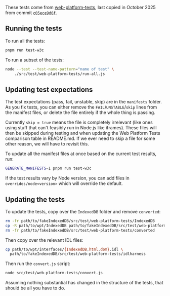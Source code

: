 These tests come from [web-platform-tests](https://github.com/w3c/web-platform-tests/tree/master/IndexedDB), last copied in October 2025 from commit [`c05ece9d6f`](https://github.com/web-platform-tests/wpt/commit/c05ece9d6f).

## Running the tests

To run all the tests:

```sh
pnpm run test-w3c
```

To run a subset of the tests:

```sh
node --test --test-name-pattern="name of test" \
    ./src/test/web-platform-tests/run-all.js
```

## Updating test expectations

The test expectations (pass, fail, unstable, skip) are in the `manifests` folder. As you fix tests, you can either remove the `FAIL`/`UNSTABLE`/`skip` lines from the manifest files, or delete the file entirely if the whole thing is passing.

Currently `skip = true` means the file is completely irrelevant (like ones using stuff that can't feasibly run in Node.js like iframes). These files will then be skipped during testing and when updating the Web Platform Tests comparison table in README.md. If we ever need to skip a file for some other reason, we will have to revisit this.

To update all the manifest files at once based on the current test results, run:

```sh
GENERATE_MANIFESTS=1 pnpm run test-w3c
```

If the test results vary by Node version, you can add files in `overrides/node<version>` which will override the default.

## Updating the tests

To update the tests, copy over the `IndexedDB` folder and remove `converted`:

```sh
rm -fr path/to/fakeIndexedDB/src/test/web-platform-tests/IndexedDB
cp -R path/to/wpt/IndexedDB path/to/fakeIndexedDB/src/test/web-platform-tests/IndexedDB
rm -fr path/to/fakeIndexedDB/src/test/web-platform-tests/converted
```

Then copy over the relevant IDL files:

```sh
cp path/to/wpt/interfaces/{IndexedDB,html,dom}.idl \
  path/to/fakeIndexedDB/src/test/web-platform-tests/idlharness
```

Then run the `convert.js` script:

```sh
node src/test/web-platform-tests/convert.js
```

Assuming nothing substantial has changed in the structure of the tests, that should be all you have to do.
